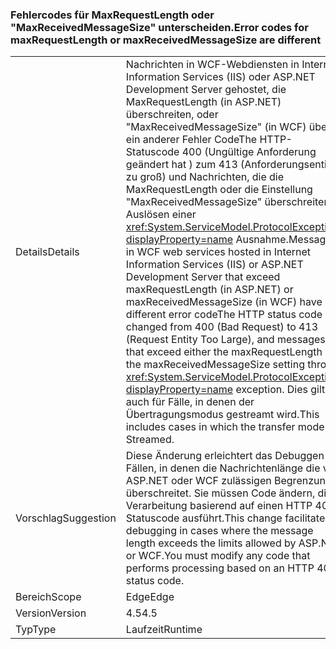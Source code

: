 ### <a name="error-codes-for-maxrequestlength-or-maxreceivedmessagesize-are-different"></a><span data-ttu-id="0172b-101">Fehlercodes für MaxRequestLength oder "MaxReceivedMessageSize" unterscheiden.</span><span class="sxs-lookup"><span data-stu-id="0172b-101">Error codes for maxRequestLength or maxReceivedMessageSize are different</span></span>

|   |   |
|---|---|
|<span data-ttu-id="0172b-102">Details</span><span class="sxs-lookup"><span data-stu-id="0172b-102">Details</span></span>|<span data-ttu-id="0172b-103">Nachrichten in WCF-Webdiensten in Internet Information Services (IIS) oder ASP.NET Development Server gehostet, die MaxRequestLength (in ASP.NET) überschreiten, oder "MaxReceivedMessageSize" (in WCF) über ein anderer Fehler CodeThe HTTP-Statuscode 400 (Ungültige Anforderung geändert hat ) zum 413 (Anforderungsentität zu groß) und Nachrichten, die die MaxRequestLength oder die Einstellung "MaxReceivedMessageSize" überschreiten Auslösen einer <xref:System.ServiceModel.ProtocolException?displayProperty=name> Ausnahme.</span><span class="sxs-lookup"><span data-stu-id="0172b-103">Messages in WCF web services hosted in Internet Information Services (IIS) or ASP.NET Development Server that exceed maxRequestLength (in ASP.NET) or maxReceivedMessageSize (in WCF) have different error codeThe HTTP status code has changed from 400 (Bad Request) to 413 (Request Entity Too Large), and messages that exceed either the maxRequestLength or the maxReceivedMessageSize setting throw a <xref:System.ServiceModel.ProtocolException?displayProperty=name> exception.</span></span> <span data-ttu-id="0172b-104">Dies gilt auch für Fälle, in denen der Übertragungsmodus gestreamt wird.</span><span class="sxs-lookup"><span data-stu-id="0172b-104">This includes cases in which the transfer mode is Streamed.</span></span>|
|<span data-ttu-id="0172b-105">Vorschlag</span><span class="sxs-lookup"><span data-stu-id="0172b-105">Suggestion</span></span>|<span data-ttu-id="0172b-106">Diese Änderung erleichtert das Debuggen in Fällen, in denen die Nachrichtenlänge die von ASP.NET oder WCF zulässigen Begrenzungen überschreitet. Sie müssen Code ändern, die Verarbeitung basierend auf einen HTTP 400-Statuscode ausführt.</span><span class="sxs-lookup"><span data-stu-id="0172b-106">This change facilitates debugging in cases where the message length exceeds the limits allowed by ASP.NET or WCF.You must modify any code that performs processing based on an HTTP 400 status code.</span></span>|
|<span data-ttu-id="0172b-107">Bereich</span><span class="sxs-lookup"><span data-stu-id="0172b-107">Scope</span></span>|<span data-ttu-id="0172b-108">Edge</span><span class="sxs-lookup"><span data-stu-id="0172b-108">Edge</span></span>|
|<span data-ttu-id="0172b-109">Version</span><span class="sxs-lookup"><span data-stu-id="0172b-109">Version</span></span>|<span data-ttu-id="0172b-110">4.5</span><span class="sxs-lookup"><span data-stu-id="0172b-110">4.5</span></span>|
|<span data-ttu-id="0172b-111">Typ</span><span class="sxs-lookup"><span data-stu-id="0172b-111">Type</span></span>|<span data-ttu-id="0172b-112">Laufzeit</span><span class="sxs-lookup"><span data-stu-id="0172b-112">Runtime</span></span>|

